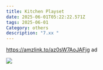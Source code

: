 ```yaml
---
title: Kitchen Playset
date: 2025-06-01T05:22:22.571Z
tags: 2025-06-01
Category: others
description: "7.xx "
---
```

https://amzlink.to/az0sW7AoJAFjg  ad 

![](https://m.media-amazon.com/images/I/71sWx9wBVdL._AC_SL1500_.jpg)

<!--EndFragment-->